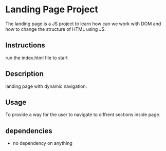 # Landing Page Project

The landing page is a JS project to learn how can we work with DOM and how to change the structure of HTML using JS.

## Instructions

run the index.html file to start

## Description

landing page with dynamic navigation.

## Usage

To provide a way for the user to navigate to diffrent sections inside page.

## dependencies

- no dependency on anything
